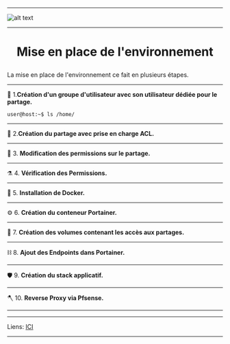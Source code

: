 ____
![alt text][LOGO]
____
# **<p align=center>Mise en place de l'environnement</align>** #

La mise en place de l'environnement ce fait en plusieurs étapes.
____

:satellite:	  1.**Création d'un groupe d'utilisateur avec son utilisateur dédiée pour le partage.**
````console
user@host:~$ ls /home/
````
____
:microscope:  2.**Création du partage avec prise en charge ACL.**
____

:petri_dish:	3. **Modification des permissions sur le partage.**
____

:alembic:     4. **Vérification des Permissions.**
____

:test_tube:   5. **Installation de Docker.**
____

:gear:        6. **Création du conteneur Portainer.**
____

:magnet:	    7. **Création des volumes contenant les accès aux partages.**
____

:chains:      8. **Ajout des Endpoints dans Portainer.**
____

:shield:      9. **Création du stack applicatif.**
____

:axe:         10. **Reverse Proxy via Pfsense.**
____
***
Liens: [ICI][LINES_1]
****




[LOGO]: https://www.clipartmax.com/png/full/146-1469802_logo-logo-docker.png
[LINES_1]: #
